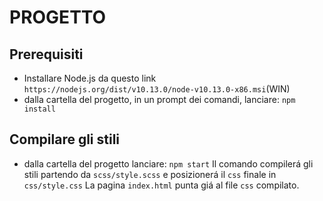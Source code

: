 # PROGETTO

## Prerequisiti
* Installare Node.js da questo link `https://nodejs.org/dist/v10.13.0/node-v10.13.0-x86.msi`(WIN)
* dalla cartella del progetto, in un prompt dei comandi, lanciare: `npm install`

## Compilare gli stili
* dalla cartella del progetto lanciare: `npm start`
    Il comando compilerá gli stili partendo da `scss/style.scss` e posizionerá il `css` finale in `css/style.css`
    La pagina `index.html` punta giá al file `css` compilato.
